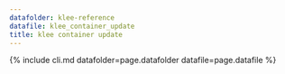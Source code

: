 ```yaml
---
datafolder: klee-reference
datafile: klee_container_update
title: klee container update
---
```

{% include cli.md datafolder=page.datafolder datafile=page.datafile %}
